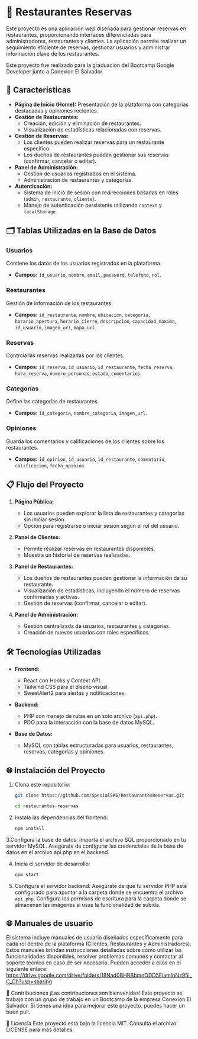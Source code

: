# 🍴 Restaurantes Reservas

Este proyecto es una aplicación web diseñada para gestionar reservas en restaurantes, proporcionando interfaces diferenciadas para administradores, restaurantes y clientes. 
La aplicación permite realizar un seguimiento eficiente de reservas, gestionar usuarios y administrar información clave de los restaurantes.

Este proyecto fue realizado para la graduacion del Bootcamp Google Developer junto a Conexion El Salvador

## 🚀 Características

- **Página de Inicio (Home):** Presentación de la plataforma con categorías destacadas y opiniones recientes.
- **Gestión de Restaurantes:**
  - Creación, edición y eliminación de restaurantes.
  - Visualización de estadísticas relacionadas con reservas.
- **Gestión de Reservas:**
  - Los clientes pueden realizar reservas para un restaurante específico.
  - Los dueños de restaurantes pueden gestionar sus reservas (confirmar, cancelar o editar).
- **Panel de Administración:**
  - Gestión de usuarios registrados en el sistema.
  - Administración de restaurantes y categorías.
- **Autenticación:**
  - Sistema de inicio de sesión con redirecciones basadas en roles (`admin`, `restaurante`, `cliente`).
  - Manejo de autenticación persistente utilizando `context` y `localStorage`.

## 🗂️ Tablas Utilizadas en la Base de Datos

### Usuarios
Contiene los datos de los usuarios registrados en la plataforma.
- **Campos:** `id_usuario`, `nombre`, `email`, `password`, `telefono`, `rol`.

### Restaurantes
Gestión de información de los restaurantes.
- **Campos:** `id_restaurante`, `nombre`, `ubicacion`, `categoria`, `horario_apertura`, `horario_cierre`, `descripcion`, `capacidad_maxima`, `id_usuario`, `imagen_url`, `mapa_url`.

### Reservas
Controla las reservas realizadas por los clientes.
- **Campos:** `id_reserva`, `id_usuario`, `id_restaurante`, `fecha_reserva`, `hora_reserva`, `numero_personas`, `estado`, `comentarios`.

### Categorías
Define las categorías de restaurantes.
- **Campos:** `id_categoria`, `nombre_categoria`, `imagen_url`.

### Opiniones
Guarda los comentarios y calificaciones de los clientes sobre los restaurantes.
- **Campos:** `id_opinion`, `id_usuario`, `id_restaurante`, `comentario`, `calificacion`, `fecha_opinion`.

## 📋 Flujo del Proyecto

1. **Página Pública:**
   - Los usuarios pueden explorar la lista de restaurantes y categorías sin iniciar sesión.
   - Opción para registrarse o iniciar sesión según el rol del usuario.

2. **Panel de Clientes:**
   - Permite realizar reservas en restaurantes disponibles.
   - Muestra un historial de reservas realizadas.

3. **Panel de Restaurantes:**
   - Los dueños de restaurantes pueden gestionar la información de su restaurante.
   - Visualización de estadísticas, incluyendo el número de reservas confirmadas y activas.
   - Gestión de reservas (confirmar, cancelar o editar).

4. **Panel de Administración:**
   - Gestión centralizada de usuarios, restaurantes y categorías.
   - Creación de nuevos usuarios con roles específicos.

## 🛠️ Tecnologías Utilizadas

- **Frontend:**
  - React con Hooks y Context API.
  - Tailwind CSS para el diseño visual.
  - SweetAlert2 para alertas y notificaciones.

- **Backend:**
  - PHP con manejo de rutas en un solo archivo (`api.php`).
  - PDO para la interacción con la base de datos MySQL.

- **Base de Datos:**
  - MySQL con tablas estructuradas para usuarios, restaurantes, reservas, categorías y opiniones.

## 🌐 Instalación del Proyecto

1. Clona este repositorio:
   ```bash
   git clone https://github.com/SpecialSKG/RestaurantesReservas.git
   
   cd restaurantes-reservas
   
2. Instala las dependencias del frontend:
   ```bash
   npm install
   
3.Configura la base de datos:
  Importa el archivo SQL proporcionado en tu servidor MySQL.
  Asegúrate de configurar las credenciales de la base de datos en el archivo api.php en el backend.
  
4. Inicia el servidor de desarrollo:
   ```bash
   npm start

5. Configura el servidor backend:
  Asegúrate de que tu servidor PHP esté configurado para apuntar a la carpeta donde se encuentra el archivo `api.php`.
  Configura los permisos de escritura para la carpeta donde se almacenan las imágenes si usas la funcionalidad de subida.

## 🌐 Manuales de usuario
El sistema incluye manuales de usuario diseñados específicamente para cada rol dentro de la plataforma (Clientes, Restaurantes y Administradores). Estos manuales brindan instrucciones detalladas sobre cómo utilizar las funcionalidades disponibles, resolver problemas comunes y contactar al soporte técnico en caso de ser necesario.
Pueden acceder a ellos en el siguiente enlace: https://drive.google.com/drive/folders/18Nad0BHRBbmnODD5EiamIbNz95i_C_Ch?usp=sharing

🤝 Contribuciones
¡Las contribuciones son bienvenidas! Este proyecto se trabajo con un grupo de trabajo en un Bootcamp de la empresa Conexion El Salvador.
Si tienes una idea para mejorar este proyecto, puedes hacer un buen pull.

📝 Licencia
Este proyecto está bajo la licencia MIT. Consulta el archivo LICENSE para más detalles.
